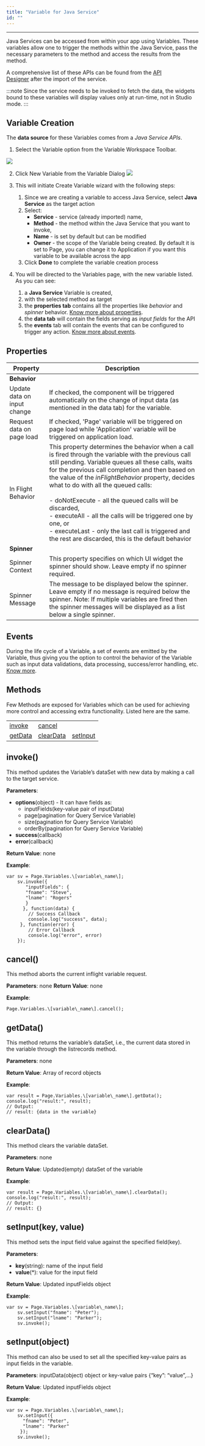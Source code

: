 ```yaml
---
title: "Variable for Java Service"
id: ""
---
```

---

Java Services can be accessed from within your app using Variables. These variables allow one to trigger the methods within the Java Service, pass the necessary parameters to the method and access the results from the method.

A comprehensive list of these APIs can be found from the [API Designer](/learn/assets/API_Access.png) after the import of the service.

:::note
Since the service needs to be invoked to fetch the data, the widgets bound to these variables will display values only at run-time, not in Studio mode.
:::

## Variable Creation

The **data source** for these Variables comes from a _Java Service APIs_.

1. Select the Variable option from the Variable Workspace Toolbar. 

[![](/learn/assets/var_sel.png)](/learn/assets/var_sel.png)

2. Click New Variable from the Variable Dialog 
[![](/learn/assets/var_new.png?v=20)](/learn/assets/var_new.png?v=20)

3. This will initiate Create Variable wizard with the following steps:
    1. Since we are creating a variable to access Java Service, select **Java Service** as the target action
    2. Select:
        - **Service** - service (already imported) name,
        - **Method** - the method within the Java Service that you want to invoke,
        - **Name** - is set by default but can be modified
        - **Owner** - the scope of the Variable being created. By default it is set to Page, you can change it to Application if you want this variable to be available across the app
    3. Click **Done** to complete the variable creation process
4. You will be directed to the Variables page, with the new variable listed. As you can see:
    1. a **Java Service** Variable is created,
    2. with the selected method as target
    3. the **properties tab** contains all the properties like _behavior_ and _spinner_ behavior. [Know more about properties](#properties).
    4. the **data tab** will contain the fields serving as _input fields_ for the API
    5. the **events** tab will contain the events that can be configured to trigger any action. [Know more about events](#events).

## Properties

| **Property** | **Description** |
| --- | --- |
| **Behavior** |
| Update data on input change | If checked, the component will be triggered automatically on the change of input data (as mentioned in the data tab) for the variable. |
| Request data on page load | If checked, 'Page' variable will be triggered on page load while 'Application' variable will be triggered on application load. |
| In Flight Behavior | This property determines the behavior when a call is fired through the variable with the previous call still pending. Variable queues all these calls, waits for the previous call completion and then based on the value of the _inFlightBehavior_ property, decides what to do with all the queued calls: <br> <br> - doNotExecute - all the queued calls will be discarded, <br> - executeAll - all the calls will be triggered one by one, or <br> - executeLast - only the last call is triggered and the rest are discarded, this is the default behavior <br>|
| **Spinner** |
| Spinner Context | This property specifies on which UI widget the spinner should show. Leave empty if no spinner required. |
| Spinner Message | The message to be displayed below the spinner. Leave empty if no message is required below the spinner. Note: If multiple variables are fired then the spinner messages will be displayed as a list below a single spinner. |

## Events

During the life cycle of a Variable, a set of events are emitted by the Variable, thus giving you the option to control the behavior of the Variable such as input data validations, data processing, success/error handling, etc. [Know more](/learn/app-development/variables/variables-actions/#events-implementation).

## Methods

Few Methods are exposed for Variables which can be used for achieving more control and accessing extra functionality. Listed here are the same.

<table class="reference notranslate"><tbody><tr><td><a href="#invoke">invoke</a></td><td><a href="#cancel">cancel</a></td></tr><tr><td><a href="#getData">getData</a></td><td><a href="#clearData">clearData</a></td><td><a href="#setInput">setInput</a></td></tr></tbody></table>

## invoke()

This method updates the Variable’s dataSet with new data by making a call to the target service.

**Parameters**:

- **options**(object) - It can have fields as:
    - inputFields(key-value pair of inputData)
    - page(pagination for Query Service Variable)
    - size(pagination for Query Service Variable)
    - orderBy(pagination for Query Service Variable)
- **success**(callback)
- **error**(callback)

**Return Value**: none

**Example**:
```
var sv = Page.Variables.\[variable\_name\];
    sv.invoke({
       "inputFields": {
       "fname": "Steve",
       "lname": "Rogers"
       }
      }, function(data) {
        // Success Callback
        console.log("success", data);
     }, function(error) {
        // Error Callback
        console.log("error", error)
    });
```
## cancel()

This method aborts the current inflight variable request.

**Parameters**: none **Return Value**: none

**Example**:
```
Page.Variables.\[variable\_name\].cancel();
```
## getData()

This method returns the variable’s dataSet, i.e., the current data stored in the variable through the listrecords method.

**Parameters**: none

**Return Value**: Array of record objects

**Example**:
```
var result = Page.Variables.\[variable\_name\].getData();
console.log("result:", result);
// Output: 
// result: {data in the variable}
```
## clearData()

This method clears the variable dataSet.

**Parameters**: none

**Return Value**: Updated(empty) dataSet of the variable

**Example**:
```
var result = Page.Variables.\[variable\_name\].clearData();
console.log("result:", result);
// Output: 
// result: {}
```
## setInput(key, value)

This method sets the input field value against the specified field(key).

**Parameters**:

- **key**(string): name of the input field
- **value**(\*): value for the input field

**Return Value**: Updated inputFields object

**Example**:
```
var sv = Page.Variables.\[variable\_name\];
    sv.setInput("fname": "Peter");
    sv.setInput("lname": "Parker");
    sv.invoke();
```
## setInput(object)

This method can also be used to set all the specified key-value pairs as input fields in the variable.

**Parameters**: inputData(object) object or key-value pairs {“key”: “value”,…}

**Return Value**: Updated inputFields object

**Example**:
```
var sv = Page.Variables.\[variable\_name\];
    sv.setInput({
      "fname": "Peter",
      "lname": "Parker"
     });
    sv.invoke();
```
